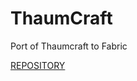 # ThaumCraft
Port of Thaumcraft to Fabric

[REPOSITORY](https://github.com/TheFFPS/ThaumCraftReborn)
